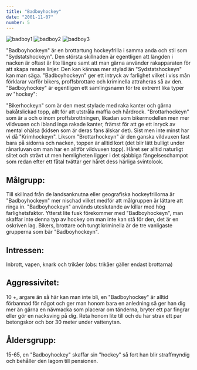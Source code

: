```yaml
---
title: "Badboyhockey"
date: "2001-11-07"
number: 5
---
```


![badboy1](/images/badboy1.jpg) ![badboy2](/images/badboy2.jpg) ![badboy3](/images/badboy3.jpg)

"Badboyhockeyn" är en brottartung hockeyfrilla i samma anda och stil som "Sydstatshockeyn". Den största skillnaden är egentligen att längden i nacken är oftast är lite längre samt att man gärna använder rakapparaten för att skapa renare linjer. Den kan kännas mer stylad än "Sydstatshockeyn" kan man säga. "Badboyhockeyn" ger ett intryck av farlighet vilket i viss mån förklarar varför bikers, proffsbrottare och kriminella attraheras så av den. "Badboyhockey" är egentligen ett samlingsnamn för tre extremt lika typer av "hockey":

"Bikerhockeyn" som är den mest stylade med raka kanter och gärna bakåtslickad topp, allt för att utstråla maffia och hårdrock. "Brottarhockeyn" som är a och o inom proffsbrottningen, likadan som bikermodellen men mer vildvuxen och ibland inga rakade kanter, främst för att ge ett inryck av mental ohälsa (kidsen som är deras fans älskar det). Sist men inte minst har vi då "Krimhockeyn". Liksom "Brottarhockeyn" är den ganska vildvuxen fast bara på sidorna och nacken, toppen är alltid kort (det blir lätt bulligt under rånarluvan om man har en alltför vildvuxen topp). Håret ser alltid naturligt slitet och strävt ut men hemligheten ligger i det sjabbiga fängelseschampot som redan efter ett fåtal tvättar ger håret dess härliga svintolook.

## Målgrupp:
Till skillnad från de landsanknutna eller geografiska hockeyfrillorna är "Badboyhockeyn" mer nischad vilket medför att målgruppen är lättare att ringa in. "Badboyhockeyn" används uteslutande av killar med hög farlighetsfaktor. Ytterst lite fusk förekommer med "Badboyhockeyn", man skaffar inte denna typ av hockey om man inte kan stå för den, det är en oskriven lag. Bikers, brottare och tungt kriminella är de tre vanligaste grupperna som bär "Badboyhockeyn".

## Intressen:
Inbrott, vapen, knark och trikåer (obs: trikåer gäller endast brottarna)

## Aggressivitet:
10 +, argare än så här kan man inte bli, en "Badboyhockey" är alltid förbannad för något och ger man honom bara en anledning så ger han dig mer än gärna en nävmacka som placerar om tänderna, bryter ett par fingrar eller gör en nacksving på dig. Reta honom lite till och du har strax ett par betongskor och bor 30 meter under vattenytan.

## Åldersgrupp:
15-65, en "Badboyhockey" skaffar sin "hockey" så fort han blir straffmyndig och behåller den lagom till pensionen.